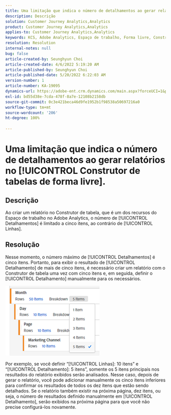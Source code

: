 ```yaml
---
title: Uma limitação que indica o número de detalhamentos ao gerar relatórios no [!UICONTROL Construtor de tabelas de forma livre].
description: Descrição
solution: Customer Journey Analytics,Analytics
product: Customer Journey Analytics,Analytics
applies-to: Customer Journey Analytics,Analytics
keywords: KCS, Adobe Analytics, Espaço de trabalho, Forma livre, Construtor de tabela, Limitação
resolution: Resolution
internal-notes: null
bug: false
article-created-by: Seunghyun Choi
article-created-date: 4/6/2022 5:19:20 AM
article-published-by: Seunghyun Choi
article-published-date: 5/20/2022 6:22:03 AM
version-number: 1
article-number: KA-19095
dynamics-url: https://adobe-ent.crm.dynamics.com/main.aspx?forceUCI=1&pagetype=entityrecord&etn=knowledgearticle&id=b2adbf19-69b5-ec11-983f-000d3a5d0e57
exl-id: bd55d38e-7cda-478f-8a7e-12108b2158db
source-git-commit: 0c3e421beca46d9fe1952b1f98538a50697216a0
workflow-type: tm+mt
source-wordcount: '206'
ht-degree: 100%

---
```


# Uma limitação que indica o número de detalhamentos ao gerar relatórios no [!UICONTROL Construtor de tabelas de forma livre].

## Descrição

Ao criar um relatório no Construtor de tabela, que é um dos recursos do Espaço de trabalho no Adobe Analytics, o número de [!UICONTROL Detalhamentos] é limitado a cinco itens, ao contrário de [!UICONTROL Linhas]. 

## Resolução


Nesse momento, o número máximo de [!UICONTROL Detalhamentos] é cinco itens. Portanto, para exibir o resultado de [!UICONTROL Detalhamento] de mais de cinco itens, é necessário criar um relatório com o Construtor de tabela uma vez com cinco itens e, em seguida, definir o [!UICONTROL Detalhamento] manualmente para os necessários.

![](assets/936a2ca2-6ab5-ec11-983f-000d3a5d0e57.png)

Por exemplo, se você definir “[!UICONTROL Linhas]: 10 itens” e “[!UICONTROL Detalhamento]: 5 itens”, somente os 5 itens principais nos resultados do relatório exibidos serão analisados. Nesse caso, depois de gerar o relatório, você pode adicionar manualmente os cinco itens inferiores para confirmar os resultados de todos os dez itens que estão sendo detalhados. Se o relatório também existir na próxima página, dez itens, ou seja, o número de resultados definido manualmente em [!UICONTROL Detalhamento], serão exibidos na próxima página para que você não precise configurá-los novamente.
